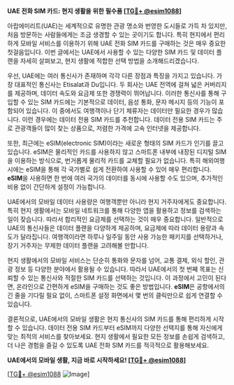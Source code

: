 **UAE 전화 SIM 카드: 현지 생활을 위한 필수품 [[TG💪+ @esim1088](https://t.me/s/esim1088)]**

아랍에미리트(UAE)는 세계적으로 유명한 관광 명소와 번영한 도시들로 가득 차 있지만, 처음 방문하는 사람들에게는 조금 생경할 수 있는 곳이기도 합니다. 특히 현지에서 편리하게 모바일 서비스를 이용하기 위해 UAE 전화 SIM 카드를 구매하는 것은 매우 중요한 첫걸음입니다. 이번 글에서는 UAE에서 사용할 수 있는 다양한 SIM 카드 및 데이터 플랜을 자세히 살펴보고, 현지 생활에 적합한 선택 방법을 소개해드리겠습니다.

우선, UAE에는 여러 통신사가 존재하며 각각 다른 장점과 특징을 가지고 있습니다. 가장 대표적인 통신사는 Etisalat과 Du입니다. 두 회사는 UAE 전역에 걸쳐 넓은 커버리지를 제공하며, 데이터 속도와 요금제 또한 경쟁력이 뛰어납니다. 이러한 통신사를 통해 구입할 수 있는 SIM 카드에는 기본적으로 데이터, 음성 통화, 문자 메시지 등의 기능이 포함되어 있습니다. 이 중에서도 여행객이나 단기 체류자는 데이터만 필요한 경우가 많습니다. 이런 경우에는 데이터 전용 SIM 카드를 추천합니다. 데이터 전용 SIM 카드는 주로 관광객들이 많이 찾는 상품으로, 저렴한 가격에 고속 인터넷을 제공합니다.

또한, 최근에는 eSIM(electronic SIM)이라는 새로운 형태의 SIM 카드가 인기를 끌고 있습니다. eSIM은 물리적인 카드를 사용하지 않고 스마트폰 내부에 내장된 디지털 SIM을 이용하는 방식으로, 번거롭게 물리적 카드를 교체할 필요가 없습니다. 특히 해외여행 시에는 eSIM을 통해 각 국가별로 쉽게 전환하여 사용할 수 있어 매우 편리합니다. **eSIM**을 사용하면 한 번에 여러 국가의 데이터를 동시에 사용할 수도 있으며, 추가적인 비용 없이 간단하게 설정이 가능합니다.

UAE에서의 모바일 데이터 사용량은 여행객뿐만 아니라 현지 거주자에게도 중요합니다. 특히 현지 생활에서는 모바일 네트워크를 통해 다양한 앱을 활용하고 정보를 검색하는 일이 잦습니다. 따라서 합리적인 요금제를 선택하는 것이 매우 중요합니다. 일반적으로 UAE의 통신사들은 데이터 플랜을 다양하게 제공하며, 요금제에 따라 데이터 용량과 속도가 달라집니다. 여행객이라면 하루나 일주일 동안 사용 가능한 패키지를 선택하거나, 장기 거주자는 무제한 데이터 플랜을 고려해볼 만합니다.

현지 생활에서의 모바일 서비스는 단순히 통화와 문자를 넘어, 교통 결제, 외식 할인, 관광 정보 등 다양한 분야에서 활용될 수 있습니다. 따라서 UAE에서의 첫 번째 목표는 신뢰할 수 있는 통신사와 적절한 SIM 카드를 선택하는 것입니다. 이 과정에서 고민이 된다면, 온라인으로 간편하게 eSIM을 구매하는 것도 좋은 방법입니다. **eSIM**은 공항에서의 긴 줄을 기다릴 필요 없이, 스마트폰 설정 화면에서 몇 번의 클릭만으로 쉽게 연결할 수 있습니다.

결론적으로, UAE에서의 모바일 생활은 현지 통신사의 SIM 카드를 통해 편리하게 시작할 수 있습니다. 데이터 전용 SIM 카드부터 eSIM까지 다양한 선택지를 통해 자신에게 맞는 최적의 서비스를 찾아보세요. 현지 생활에서 필요한 모든 정보를 손쉽게 검색하고, 더 나은 경험을 즐길 수 있도록 UAE 전화 SIM 카드를 적극적으로 활용해보세요. 

**UAE에서의 모바일 생활, 지금 바로 시작하세요! [[TG💪+ @esim1088](https://t.me/s/esim1088)]**

[[TG💪+ @esim1088](https://t.me/s/esim1088) ![Image](https://i.postimg.cc/Y0z9fWf4/image.png)]